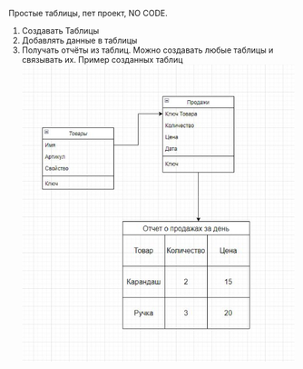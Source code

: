 Простые таблицы, пет проект, NO CODE.
1) Создавать Таблицы
2) Добавлять данные в таблицы
3) Получать отчёты из таблиц.
Можно создавать любые таблицы и связывать их.
Пример созданных таблиц
![img.png](img.png)





